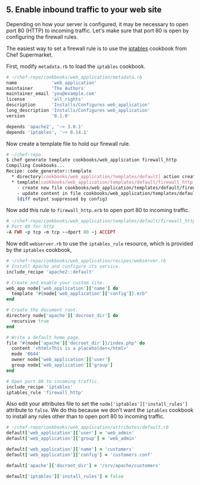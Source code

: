 ## 5. Enable inbound traffic to your web site

Depending on how your server is configured, it may be necessary to open port 80 (HTTP) to incoming traffic. Let's make sure that port 80 is open by configuring the firewall rules.

The easiest way to set a firewall rule is to use the [iptables](https://supermarket.chef.io/cookbooks/iptables) cookbook from Chef Supermarket.

First, modify <code class="file-path">metadata.rb</code> to load the `iptables` cookbook.

```ruby
# ~/chef-repo/cookbooks/web_application/metadata.rb
name             'web_application'
maintainer       'The Authors'
maintainer_email 'you@example.com'
license          'all_rights'
description      'Installs/Configures web_application'
long_description 'Installs/Configures web_application'
version          '0.1.0'

depends 'apache2', '~> 3.0.1'
depends 'iptables', '~> 0.14.1'
```

Now create a template file to hold our firewall rule.

```bash
# ~/chef-repo
$ chef generate template cookbooks/web_application firewall_http
Compiling Cookbooks...
Recipe: code_generator::template
  * directory[cookbooks/web_application/templates/default] action create (up to date)
  * template[cookbooks/web_application/templates/default/firewall_http.erb] action create
    - create new file cookbooks/web_application/templates/default/firewall_http.erb
    - update content in file cookbooks/web_application/templates/default/firewall_http.erb from none to e3b0c4
    (diff output suppressed by config)
```

Now add this rule to <code class="file-path">firewall_http.erb</code> to open port 80 to incoming traffic.

```ruby
# ~/chef-repo/cookbooks/web_application/templates/default/firewall_http.erb
# Port 80 for http
-A FWR -p tcp -m tcp --dport 80 -j ACCEPT
```

Now edit <code class="file-path">webserver.rb</code> to use the `iptables_rule` resource, which is provided by the `iptables` cookbook,

```ruby
# ~/chef-repo/cookbooks/web_application/recipes/webserver.rb
# Install Apache and configure its service.
include_recipe 'apache2::default'

# Create and enable your custom site.
web_app node['web_application']['name'] do
  template "#{node['web_application']['config']}.erb"
end

# Create the document root.
directory node['apache']['docroot_dir'] do
  recursive true
end

# Write a default home page.
file "#{node['apache']['docroot_dir']}/index.php" do
  content '<html>This is a placeholder</html>'
  mode '0644'
  owner node['web_application']['user']
  group node['web_application']['group']
end

# Open port 80 to incoming traffic.
include_recipe 'iptables'
iptables_rule 'firewall_http'
```

Also edit your attributes file to set the `node['iptables']['install_rules']` attribute to `false`. We do this because we don't want the `iptables` cookbook to install any rules other than to open port 80 to incoming traffic.

```ruby
# ~/chef-repo/cookbooks/web_application/attributes/default.rb
default['web_application']['user'] = 'web_admin'
default['web_application']['group'] = 'web_admin'

default['web_application']['name'] = 'customers'
default['web_application']['config'] = 'customers.conf'

default['apache']['docroot_dir'] = '/srv/apache/customers'

default['iptables']['install_rules'] = false
```
